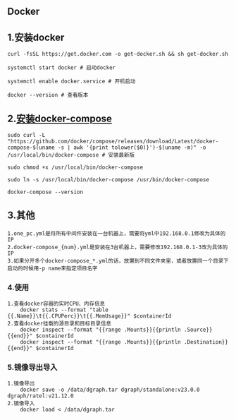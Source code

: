 ## Docker

## 1.安装docker
    curl -fsSL https://get.docker.com -o get-docker.sh && sh get-docker.sh

    systemctl start docker # 启动docker

    systemctl enable docker.service # 开机启动

    docker --version # 查看版本

## 2.[安装docker-compose](https://docs.docker.com/compose/install/)
    sudo curl -L "https://github.com/docker/compose/releases/download/Latest/docker-compose-$(uname -s | awk '{print tolower($0)}')-$(uname -m)" -o /usr/local/bin/docker-compose # 安装最新版

    sudo chmod +x /usr/local/bin/docker-compose

    sudo ln -s /usr/local/bin/docker-compose /usr/bin/docker-compose

    docker-compose --version

## 3.其他
    1.one_pc.yml是将所有中间件安装在一台机器上，需要将yml中192.168.0.1修改为具体的IP
    2.docker-compose_{num}.yml是安装在3台机器上，需要修改192.168.0.1-3改为具体的IP
    3.如果分开多个docker-compose_*.yml的话，放置到不同文件夹里，或者放置同一个目录下启动的时候用-p name来指定项目名字


### 4.使用
    1.查看docker容器的实时CPU、内存信息
        docker stats --format "table {{.Name}}\t{{.CPUPerc}}\t{{.MemUsage}}" $containerId
    2.查看docker挂载的源目录和目标目录信息
        docker inspect --format "{{range .Mounts}}{{println .Source}}{{end}}" $containerId
        docker inspect --format "{{range .Mounts}}{{println .Destination}}{{end}}" $containerId


### 5.镜像导出导入
    1.镜像导出
        docker save -o /data/dgraph.tar dgraph/standalone:v23.0.0 dgraph/ratel:v21.12.0
    2.镜像导入
        docker load < /data/dgraph.tar